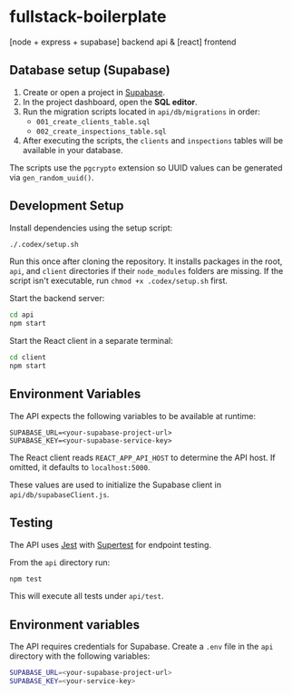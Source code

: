 # fullstack-boilerplate
[node + express + supabase] backend api & [react] frontend

## Database setup (Supabase)

1. Create or open a project in [Supabase](https://supabase.com/).
2. In the project dashboard, open the **SQL editor**.
3. Run the migration scripts located in `api/db/migrations` in order:
   - `001_create_clients_table.sql`
   - `002_create_inspections_table.sql`
4. After executing the scripts, the `clients` and `inspections` tables will be available in your database.

The scripts use the `pgcrypto` extension so UUID values can be generated via `gen_random_uuid()`.

## Development Setup

Install dependencies using the setup script:

```bash
./.codex/setup.sh
```

Run this once after cloning the repository. It installs packages in the root,
`api`, and `client` directories if their `node_modules` folders are missing.
If the script isn't executable, run `chmod +x .codex/setup.sh` first.

Start the backend server:

```bash
cd api
npm start
```

Start the React client in a separate terminal:

```bash
cd client
npm start
```

## Environment Variables

The API expects the following variables to be available at runtime:

```
SUPABASE_URL=<your-supabase-project-url>
SUPABASE_KEY=<your-supabase-service-key>
```
The React client reads `REACT_APP_API_HOST` to determine the API host. If omitted, it defaults to `localhost:5000`.

These values are used to initialize the Supabase client in `api/db/supabaseClient.js`.

## Testing

The API uses [Jest](https://jestjs.io/) with [Supertest](https://github.com/ladjs/supertest)
for endpoint testing.

From the `api` directory run:

```bash
npm test
```

This will execute all tests under `api/test`.

## Environment variables

The API requires credentials for Supabase. Create a `.env` file in the `api`
directory with the following variables:

```bash
SUPABASE_URL=<your-supabase-project-url>
SUPABASE_KEY=<your-service-key>
```

